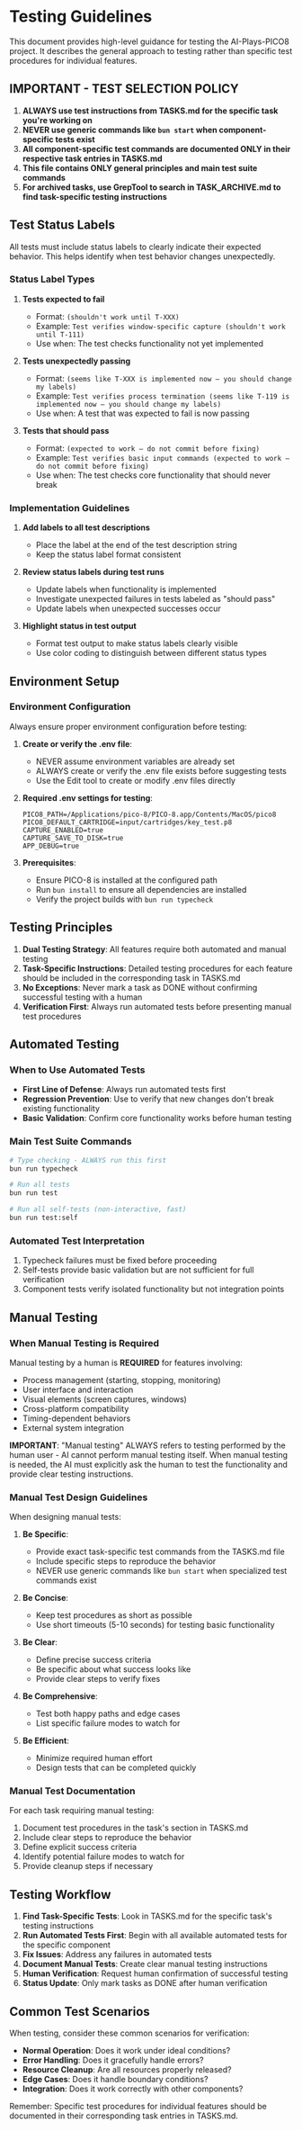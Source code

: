 # Testing Guidelines

This document provides high-level guidance for testing the AI-Plays-PICO8 project. It describes the general approach to testing rather than specific test procedures for individual features.

## IMPORTANT - TEST SELECTION POLICY

1. **ALWAYS use test instructions from TASKS.md for the specific task you're working on**
2. **NEVER use generic commands like `bun start` when component-specific tests exist**
3. **All component-specific test commands are documented ONLY in their respective task entries in TASKS.md**
4. **This file contains ONLY general principles and main test suite commands**
5. **For archived tasks, use GrepTool to search in TASK_ARCHIVE.md to find task-specific testing instructions**

## Test Status Labels

All tests must include status labels to clearly indicate their expected behavior. This helps identify when test behavior changes unexpectedly.

### Status Label Types

1. **Tests expected to fail**
   - Format: `(shouldn't work until T-XXX)`
   - Example: `Test verifies window-specific capture (shouldn't work until T-111)`
   - Use when: The test checks functionality not yet implemented

2. **Tests unexpectedly passing**
   - Format: `(seems like T-XXX is implemented now — you should change my labels)`
   - Example: `Test verifies process termination (seems like T-119 is implemented now — you should change my labels)`
   - Use when: A test that was expected to fail is now passing

3. **Tests that should pass**
   - Format: `(expected to work — do not commit before fixing)`
   - Example: `Test verifies basic input commands (expected to work — do not commit before fixing)`
   - Use when: The test checks core functionality that should never break

### Implementation Guidelines

1. **Add labels to all test descriptions**
   - Place the label at the end of the test description string
   - Keep the status label format consistent

2. **Review status labels during test runs**
   - Update labels when functionality is implemented
   - Investigate unexpected failures in tests labeled as "should pass"
   - Update labels when unexpected successes occur

3. **Highlight status in test output**
   - Format test output to make status labels clearly visible
   - Use color coding to distinguish between different status types

## Environment Setup

### Environment Configuration

Always ensure proper environment configuration before testing:

1. **Create or verify the .env file**:
   - NEVER assume environment variables are already set
   - ALWAYS create or verify the .env file exists before suggesting tests
   - Use the Edit tool to create or modify .env files directly

2. **Required .env settings for testing**:
   ```
   PICO8_PATH=/Applications/pico-8/PICO-8.app/Contents/MacOS/pico8
   PICO8_DEFAULT_CARTRIDGE=input/cartridges/key_test.p8
   CAPTURE_ENABLED=true
   CAPTURE_SAVE_TO_DISK=true
   APP_DEBUG=true
   ```

3. **Prerequisites**:
   - Ensure PICO-8 is installed at the configured path
   - Run `bun install` to ensure all dependencies are installed
   - Verify the project builds with `bun run typecheck`

## Testing Principles

1. **Dual Testing Strategy**: All features require both automated and manual testing
2. **Task-Specific Instructions**: Detailed testing procedures for each feature should be included in the corresponding task in TASKS.md
3. **No Exceptions**: Never mark a task as DONE without confirming successful testing with a human
4. **Verification First**: Always run automated tests before presenting manual test procedures

## Automated Testing

### When to Use Automated Tests

- **First Line of Defense**: Always run automated tests first
- **Regression Prevention**: Use to verify that new changes don't break existing functionality
- **Basic Validation**: Confirm core functionality works before human testing

### Main Test Suite Commands

```bash
# Type checking - ALWAYS run this first
bun run typecheck

# Run all tests
bun run test

# Run all self-tests (non-interactive, fast)
bun run test:self
```

### Automated Test Interpretation

1. Typecheck failures must be fixed before proceeding
2. Self-tests provide basic validation but are not sufficient for full verification
3. Component tests verify isolated functionality but not integration points

## Manual Testing

### When Manual Testing is Required

Manual testing by a human is **REQUIRED** for features involving:

- Process management (starting, stopping, monitoring)
- User interface and interaction
- Visual elements (screen captures, windows)
- Cross-platform compatibility
- Timing-dependent behaviors
- External system integration

**IMPORTANT**: "Manual testing" ALWAYS refers to testing performed by the human user - AI cannot perform manual testing itself. When manual testing is needed, the AI must explicitly ask the human to test the functionality and provide clear testing instructions.

### Manual Test Design Guidelines

When designing manual tests:

1. **Be Specific**: 
   - Provide exact task-specific test commands from the TASKS.md file
   - Include specific steps to reproduce the behavior
   - NEVER use generic commands like `bun start` when specialized test commands exist

2. **Be Concise**: 
   - Keep test procedures as short as possible
   - Use short timeouts (5-10 seconds) for testing basic functionality

3. **Be Clear**: 
   - Define precise success criteria
   - Be specific about what success looks like
   - Provide clear steps to verify fixes

4. **Be Comprehensive**: 
   - Test both happy paths and edge cases
   - List specific failure modes to watch for

5. **Be Efficient**: 
   - Minimize required human effort
   - Design tests that can be completed quickly

### Manual Test Documentation

For each task requiring manual testing:
1. Document test procedures in the task's section in TASKS.md
2. Include clear steps to reproduce the behavior
3. Define explicit success criteria
4. Identify potential failure modes to watch for
5. Provide cleanup steps if necessary

## Testing Workflow

1. **Find Task-Specific Tests**: Look in TASKS.md for the specific task's testing instructions
2. **Run Automated Tests First**: Begin with all available automated tests for the specific component
3. **Fix Issues**: Address any failures in automated tests
4. **Document Manual Tests**: Create clear manual testing instructions
5. **Human Verification**: Request human confirmation of successful testing
6. **Status Update**: Only mark tasks as DONE after human verification

## Common Test Scenarios

When testing, consider these common scenarios for verification:

- **Normal Operation**: Does it work under ideal conditions?
- **Error Handling**: Does it gracefully handle errors?
- **Resource Cleanup**: Are all resources properly released?
- **Edge Cases**: Does it handle boundary conditions?
- **Integration**: Does it work correctly with other components?

Remember: Specific test procedures for individual features should be documented in their corresponding task entries in TASKS.md.